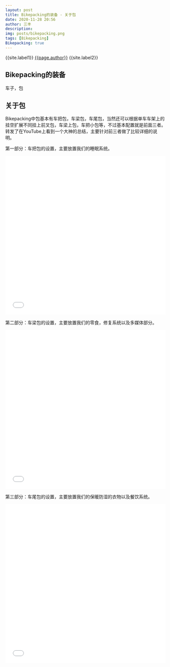```yaml
---
layout: post
title: Bikepacking的装备 - 关于包
date: 2020-11-28 20:56
author: 三丰
description:
img: posts/bikepacking.png
tags: [Bikepacking]
Bikepacking: true
---
```

{{site.label1}} <a href="/about">{{page.author}}</a> {{site.label2}}

## Bikepacking的装备

车子，包

## 关于包

Bikepacking中包基本有车把包，车梁包，车尾包，当然还可以根据单车车架上的挂空扩展不同挂上前叉包，车梁上包，车把小包等，不过基本配置就是前面三者。转发了在YouTube上看到一个大神的总结，主要针对前三者做了比较详细的说明。

第一部分：车把包的设置，主要放置我们的睡眠系统。
<iframe src="//player.bilibili.com/player.html?aid=415402587&bvid=BV1QV411a7vb&cid=260836098&page=1" style="width:100%;height:500px;min-width:375px;min-height:200px" scrolling="no" border="0" frameborder="no" framespacing="0" allowfullscreen="true"></iframe>

第二部分：车梁包的设置，主要放置我们的零食，修复系统以及多媒体部分。
<iframe src="//player.bilibili.com/player.html?aid=927965863&bvid=BV11K4y1f7eC&cid=260836369&page=1" style="width:100%;height:500px;min-width:375px;min-height:200px" scrolling="no" border="0" frameborder="no" framespacing="0" allowfullscreen="true"></iframe>

第三部分：车尾包的设置，主要放置我们的保暖防湿的衣物以及餐饮系统。
<iframe src="//player.bilibili.com/player.html?aid=245487998&bvid=BV1wv411b7ya&cid=260836452&page=1" style="width:100%;height:500px;min-width:375px;min-height:200px" scrolling="no" border="0" frameborder="no" framespacing="0" allowfullscreen="true"></iframe>